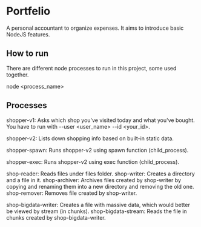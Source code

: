 # Portfelio

A personal accountant to organize expenses. It aims to introduce basic NodeJS features.

## How to run

There are different node processes to run in this project, some used together.

node <process_name>

## Processes

shopper-v1: Asks which shop you've visited today and what you've bought. You have to run with --user <user_name> --id <your_id>.

shopper-v2: Lists down shopping info based on built-in static data.

shopper-spawn: Runs shopper-v2 using spawn function (child_process).

shopper-exec: Runs shopper-v2 using exec function (child_process).

shop-reader: Reads files under files folder.
shop-writer: Creates a directory and a file in it.
shop-archiver: Archives files created by shop-writer by copying and renaming them into a new directory and removing the old one. 
shop-remover: Removes file created by shop-writer.

shop-bigdata-writer: Creates a file with massive data, which would better be viewed by stream (in chunks).
shop-bigdata-stream: Reads the file in chunks created by shop-bigdata-writer.
